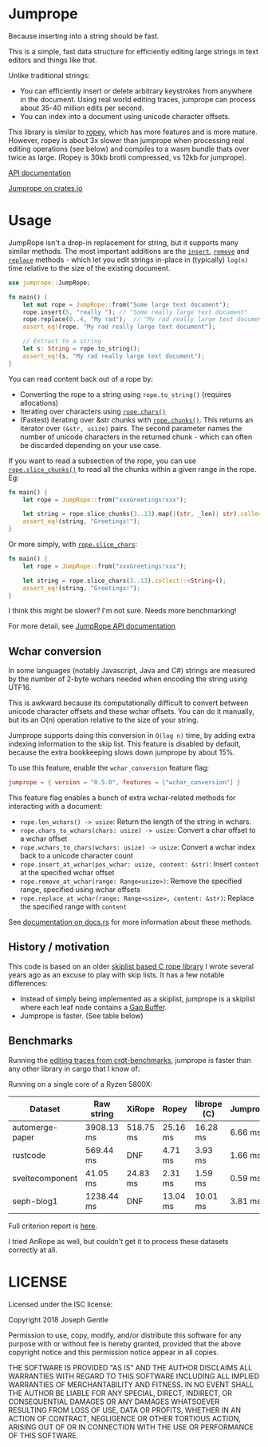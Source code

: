 # Jumprope

Because inserting into a string should be fast.

This is a simple, fast data structure for efficiently editing large strings in text editors and things like that.

Unlike traditional strings:

- You can efficiently insert or delete arbitrary keystrokes from anywhere in the document. Using real world editing traces, jumprope can process about 35-40 million edits per second.
- You can index into a document using unicode character offsets.

This library is similar to [ropey](https://crates.io/crates/ropey), which has more features and is more mature. However, ropey is about 3x slower than jumprope when processing real editing operations (see below) and compiles to a wasm bundle thats over twice as large. (Ropey is 30kb brotli compressed, vs 12kb for jumprope).

[API documentation](https://docs.rs/jumprope/)

[Jumprope on crates.io](https://crates.io/crates/jumprope)

# Usage

JumpRope isn't a drop-in replacement for string, but it supports many similar methods. The most important additions are the [`insert`](https://docs.rs/jumprope/latest/jumprope/struct.JumpRope.html#method.insert), [`remove`](https://docs.rs/jumprope/latest/jumprope/struct.JumpRope.html#method.remove) and [`replace`](https://docs.rs/jumprope/latest/jumprope/struct.JumpRope.html#method.replace) methods - which let you edit strings in-place in (typically) `log(n)` time relative to the size of the existing document.

```rust
use jumprope::JumpRope;

fn main() {
    let mut rope = JumpRope::from("Some large text document");
    rope.insert(5, "really "); // "Some really large text document"
    rope.replace(0..4, "My rad");  // "My rad really large text document"
    assert_eq!(rope, "My rad really large text document");

    // Extract to a string
    let s: String = rope.to_string();
    assert_eq!(s, "My rad really large text document");
}
```

You can read content back out of a rope by:

- Converting the rope to a string using `rope.to_string()` (requires allocations)
- Iterating over characters using [`rope.chars()`](https://docs.rs/jumprope/latest/jumprope/struct.JumpRope.html#method.chars)
- (Fastest) iterating over &str chunks with [`rope.chunks()`](https://docs.rs/jumprope/latest/jumprope/struct.JumpRope.html#method.chunks). This returns an iterator over `(&str, usize)` pairs. The second parameter names the number of unicode characters in the returned chunk - which can often be discarded depending on your use case.

If you want to read a subsection of the rope, you can use [`rope.slice_chunks()`](https://docs.rs/jumprope/latest/jumprope/struct.JumpRope.html#method.slice_chunks) to read all the chunks within a given range in the rope. Eg:

```rust
fn main() {
    let rope = JumpRope::from("xxxGreetings!xxx");

    let string = rope.slice_chunks(3..13).map(|(str, _len)| str).collect::<String>();
    assert_eq!(string, "Greetings!");
}
```

Or more simply, with [`rope.slice_chars`](https://docs.rs/jumprope/latest/jumprope/struct.JumpRope.html#method.slice_chars):

```rust
fn main() {
    let rope = JumpRope::from("xxxGreetings!xxx");

    let string = rope.slice_chars(3..13).collect::<String>();
    assert_eq!(string, "Greetings!");
}
```

I think this might be slower? I'm not sure. Needs more benchmarking!

For more detail, see [JumpRope API documentation](https://docs.rs/jumprope/latest/jumprope/struct.JumpRope.html)


## Wchar conversion

In some languages (notably Javascript, Java and C#) strings are measured by the number of 2-byte wchars needed when encoding the string using UTF16.

This is awkward because its computationally difficult to convert between unicode character offsets and these wchar offsets. You can do it manually, but its an O(n) operation relative to the size of your string.

Jumprope supports doing this conversion in `O(log n)` time, by adding extra indexing information to the skip list. This feature is disabled by default, because the extra bookkeeping slows down jumprope by about 15%.

To use this feature, enable the `wchar_conversion` feature flag:

```toml
jumprope = { version = "0.5.0", features = ["wchar_conversion"] }
```

This feature flag enables a bunch of extra wchar-related methods for interacting with a document:

- `rope.len_wchars() -> usize`: Return the length of the string in wchars.
- `rope.chars_to_wchars(chars: usize) -> usize`: Convert a char offset to a wchar offset
- `rope.wchars_to_chars(wchars: usize) -> usize`: Convert a wchar index back to a unicode character count
- `rope.insert_at_wchar(pos_wchar: usize, content: &str)`: Insert `content` at the specified wchar offset
- `rope.remove_at_wchar(range: Range<usize>)`: Remove the specified range, specified using wchar offsets
- `rope.replace_at_wchar(range: Range<usize>, content: &str)`: Replace the specified range with `content`

See [documentation on docs.rs](https://docs.rs/jumprope/latest/jumprope/struct.JumpRope.html) for more information about these methods.


## History / motivation

This code is based on an older [skiplist based C rope library](https://github.com/josephg/librope) I wrote several years ago as an excuse to play with skip lists. It has a few notable differences:

- Instead of simply being implemented as a skiplist, jumprope is a skiplist where each leaf node contains a [Gap Buffer](https://en.wikipedia.org/wiki/Gap_buffer).
- Jumprope is faster. (See table below)


## Benchmarks

Running the [editing traces from crdt-benchmarks](https://github.com/josephg/crdt-benchmarks), jumprope is faster than any other library in cargo that I know of:

Running on a single core of a Ryzen 5800X:

| Dataset | Raw string | XiRope | Ropey | librope (C) | Jumprope |
|---------|------------|--------|-------|-------------|----------|
automerge-paper | 3908.13 ms | 518.75 ms | 25.16 ms | 16.28 ms | 6.66 ms
rustcode | 569.44 ms | DNF | 4.71 ms | 3.93 ms | 1.66 ms
sveltecomponent | 41.05 ms | 24.83 ms | 2.31 ms | 1.59 ms | 0.59 ms
seph-blog1 | 1238.44 ms | DNF | 13.04 ms | 10.01 ms | 3.81 ms

Full criterion report is [here](https://home.seph.codes/public/rope_bench/report/).

I tried AnRope as well, but couldn't get it to process these datasets correctly at all.


# LICENSE

Licensed under the ISC license:

Copyright 2018 Joseph Gentle

Permission to use, copy, modify, and/or distribute this software for any purpose with or without fee is hereby granted, provided that the above copyright notice and this permission notice appear in all copies.

THE SOFTWARE IS PROVIDED "AS IS" AND THE AUTHOR DISCLAIMS ALL WARRANTIES WITH REGARD TO THIS SOFTWARE INCLUDING ALL IMPLIED WARRANTIES OF MERCHANTABILITY AND FITNESS. IN NO EVENT SHALL THE AUTHOR BE LIABLE FOR ANY SPECIAL, DIRECT, INDIRECT, OR CONSEQUENTIAL DAMAGES OR ANY DAMAGES WHATSOEVER RESULTING FROM LOSS OF USE, DATA OR PROFITS, WHETHER IN AN ACTION OF CONTRACT, NEGLIGENCE OR OTHER TORTIOUS ACTION, ARISING OUT OF OR IN CONNECTION WITH THE USE OR PERFORMANCE OF THIS SOFTWARE.